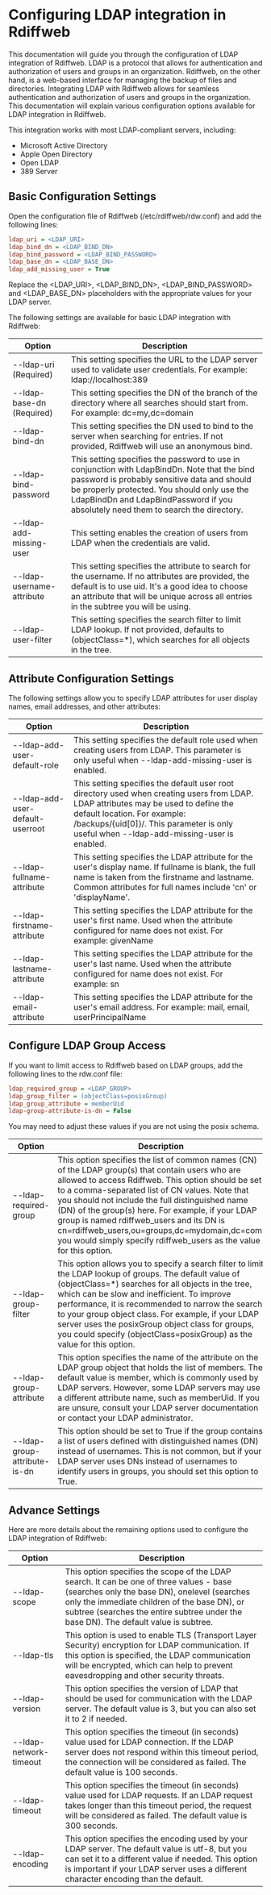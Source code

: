 # Configuring LDAP integration in Rdiffweb

This documentation will guide you through the configuration of LDAP integration
of Rdiffweb. LDAP is a protocol that allows for authentication and
authorization of users and groups in an organization. Rdiffweb, on the other
hand, is a web-based interface for managing the backup of files and
directories. Integrating LDAP with Rdiffweb allows for seamless authentication
and authorization of users and groups in the organization. This documentation
will explain various configuration options available for LDAP integration in Rdiffweb.

This integration works with most LDAP-compliant servers, including:

* Microsoft Active Directory
* Apple Open Directory
* Open LDAP
* 389 Server

## Basic Configuration Settings

Open the configuration file of Rdiffweb (/etc/rdiffweb/rdw.conf) and add the following lines:

```ini
ldap_uri = <LDAP_URI>
ldap_bind_dn = <LDAP_BIND_DN>
ldap_bind_password = <LDAP_BIND_PASSWORD>
ldap_base_dn = <LDAP_BASE_DN>
ldap_add_missing_user = True
```

Replace the <LDAP_URI>, <LDAP_BIND_DN>, <LDAP_BIND_PASSWORD> and <LDAP_BASE_DN> placeholders with the appropriate values for your LDAP server.

The following settings are available for basic LDAP integration with Rdiffweb:

| Option | Description |
| --- | --- |
| --ldap-uri (Required) | This setting specifies the URL to the LDAP server used to validate user credentials. For example: ldap://localhost:389 |
| --ldap-base-dn (Required) | This setting specifies the DN of the branch of the directory where all searches should start from. For example: dc=my,dc=domain |
| --ldap-bind-dn | This setting specifies the DN used to bind to the server when searching for entries. If not provided, Rdiffweb will use an anonymous bind. |
| --ldap-bind-password | This setting specifies the password to use in conjunction with LdapBindDn. Note that the bind password is probably sensitive data and should be properly protected. You should only use the LdapBindDn and LdapBindPassword if you absolutely need them to search the directory. |
| --ldap-add-missing-user | This setting enables the creation of users from LDAP when the credentials are valid. |
| --ldap-username-attribute | This setting specifies the attribute to search for the username. If no attributes are provided, the default is to use uid. It's a good idea to choose an attribute that will be unique across all entries in the subtree you will be using. |
| --ldap-user-filter | This setting specifies the search filter to limit LDAP lookup. If not provided, defaults to (objectClass=*), which searches for all objects in the tree. |

## Attribute Configuration Settings

The following settings allow you to specify LDAP attributes for user display names, email addresses, and other attributes:

| Option | Description |
| --- | --- |
| --ldap-add-user-default-role | This setting specifies the default role used when creating users from LDAP. This parameter is only useful when --ldap-add-missing-user is enabled. |
| --ldap-add-user-default-userroot | This setting specifies the default user root directory used when creating users from LDAP. LDAP attributes may be used to define the default location. For example: /backups/{uid[0]}/. This parameter is only useful when --ldap-add-missing-user is enabled. |
| --ldap-fullname-attribute | This setting specifies the LDAP attribute for the user's display name. If fullname is blank, the full name is taken from the firstname and lastname. Common attributes for full names include 'cn' or 'displayName'. |
| --ldap-firstname-attribute | This setting specifies the LDAP attribute for the user's first name. Used when the attribute configured for name does not exist. For example: givenName |
| --ldap-lastname-attribute | This setting specifies the LDAP attribute for the user's last name. Used when the attribute configured for name does not exist. For example: sn |
| --ldap-email-attribute | This setting specifies the LDAP attribute for the user's email address. For example: mail, email, userPrincipalName |

## Configure LDAP Group Access

If you want to limit access to Rdiffweb based on LDAP groups, add the following lines to the rdw.conf file:

```ini
ldap_required_group = <LDAP_GROUP>
ldap_group_filter = (objectClass=posixGroup)
ldap_group_attribute = memberUid
ldap-group-attribute-is-dn = False
```

You may need to adjust these values if you are not using the posix schema.

| Option | Description |
| --- | --- |
| --ldap-required-group | This option specifies the list of common names (CN) of the LDAP group(s) that contain users who are allowed to access Rdiffweb. This option should be set to a comma-separated list of CN values. Note that you should not include the full distinguished name (DN) of the group(s) here. For example, if your LDAP group is named rdiffweb_users and its DN is cn=rdiffweb_users,ou=groups,dc=mydomain,dc=com, you would simply specify rdiffweb_users as the value for this option. |
| --ldap-group-filter | This option allows you to specify a search filter to limit the LDAP lookup of groups. The default value of (objectClass=*) searches for all objects in the tree, which can be slow and inefficient. To improve performance, it is recommended to narrow the search to your group object class. For example, if your LDAP server uses the posixGroup object class for groups, you could specify (objectClass=posixGroup) as the value for this option. |
| --ldap-group-attribute | This option specifies the name of the attribute on the LDAP group object that holds the list of members. The default value is member, which is commonly used by LDAP servers. However, some LDAP servers may use a different attribute name, such as memberUid. If you are unsure, consult your LDAP server documentation or contact your LDAP administrator. |
| --ldap-group-attribute-is-dn | This option should be set to True if the group contains a list of users defined with distinguished names (DN) instead of usernames. This is not common, but if your LDAP server uses DNs instead of usernames to identify users in groups, you should set this option to True. |

## Advance Settings

Here are more details about the remaining options used to configure the LDAP integration of Rdiffweb:

| Option | Description |
| --- | --- |
| --ldap-scope | This option specifies the scope of the LDAP search. It can be one of three values - base (searches only the base DN), onelevel (searches only the immediate children of the base DN), or subtree (searches the entire subtree under the base DN). The default value is subtree. |
| --ldap-tls | This option is used to enable TLS (Transport Layer Security) encryption for LDAP communication. If this option is specified, the LDAP communication will be encrypted, which can help to prevent eavesdropping and other security threats. |
| --ldap-version | This option specifies the version of LDAP that should be used for communication with the LDAP server. The default value is 3, but you can also set it to 2 if needed. |
| --ldap-network-timeout | This option specifies the timeout (in seconds) value used for LDAP connection. If the LDAP server does not respond within this timeout period, the connection will be considered as failed. The default value is 100 seconds. |
| --ldap-timeout | This option specifies the timeout (in seconds) value used for LDAP requests. If an LDAP request takes longer than this timeout period, the request will be considered as failed. The default value is 300 seconds. |
| --ldap-encoding | This option specifies the encoding used by your LDAP server. The default value is utf-8, but you can set it to a different value if needed. This option is important if your LDAP server uses a different character encoding than the default. |
